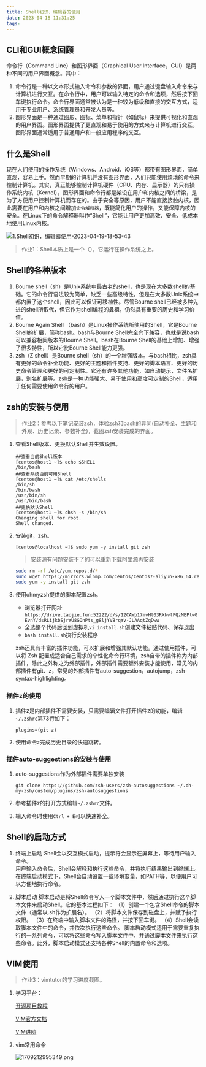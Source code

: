 ```yaml
---
title: Shell初识、编辑器的使用
date: 2023-04-18 11:31:25
tags: 
---
```


## CLI和GUI概念回顾

命令行（Command Line）和图形界面（Graphical User Interface，GUI）是两种不同的用户界面概念。其中：

1. 命令行是一种以文本形式输入命令和参数的界面，用户通过键盘输入命令来与计算机进行交互。在命令行中，用户可以输入特定的命令和选项，然后按下回车键执行命令。命令行界面通常被认为是一种较为低级和直接的交互方式，适用于专业用户、系统管理员和开发人员等。
2. 图形界面是一种通过图形、图标、菜单和指针（如鼠标）来提供可视化和直观的用户界面。图形界面提供了更直观和易于使用的方式来与计算机进行交互，图形界面通常适用于普通用户和一般应用程序的交互。

## 什么是Shell

现在人们使用的操作系统（Windows、Android、iOS等）都带有图形界面，简单直观，容易上手。然而早期的计算机并没有图形界面，人们只能使用烦琐的命令来控制计算机。其实，真正能够控制计算机硬件（CPU、内存、显示器）的只有操作系统内核（Kernel），图形界面和命令行都是架设在用户和内核之间的桥梁，是为了方便用户控制计算机而存在的。由于安全等原因，用户不能直接接触内核，因此需要在用户和内核之间增加`命令解释器`，既能简化用户的操作，又能保障内核的安全。在Linux下的命令解释器叫作“Shell”，它能让用户更加高效、安全、低成本地使用Linux内核。  

![1.Shell初识，编辑器使用-2023-04-19-18-53-43](https://lsky.taojie.fun:52222/i/2023/09/02/note1.Shell%E5%88%9D%E8%AF%86%EF%BC%8C%E7%BC%96%E8%BE%91%E5%99%A8%E4%BD%BF%E7%94%A8-2023-04-19-18-53-43.png)

>作业1：Shell本质上是一个（），它运行在操作系统之上。

## Shell的各种版本

1. Bourne shell（sh）是Unix系统中最古老的shell，也是现在大多数shell的基础。它的命令行语法较为简单，缺乏一些高级特性，但是在大多数Unix系统中都内置了这个shell，因此可以保证可移植性。尽管Bourne shell已经被多种先进的shell所取代，但它作为shell编程的鼻祖，仍然具有重要的历史和学习价值。
2. Bourne Again Shell （bash）是Linux操作系统所使用的Shell，它是Bourne Shell的扩展，简称bash。bash与Bourne Shell完全向下兼容，也就是说bash可以兼容相同版本的Bourne Shell。bash在Bourne Shell的基础上增加、增强了很多特性，所以它比Bourne Shell能力更强。
3. zsh（Z shell）是Bourne shell（sh）的一个增强版本。与bash相比，zsh具有更好的命令补全功能、更好的主题和插件支持、更好的脚本语言、更好的历史命令管理和更好的可定制性。它还有许多其他功能，如自动提示，文件名扩展，别名扩展等。zsh是一种功能强大、易于使用和高度可定制的Shell，适用于任何需要使用命令行的用户。

## zsh的安装与使用

>作业2：参考以下笔记安装zsh，体验zsh和bash的异同(自动补全、主题和外观、历史记录、参数补全)，截图zsh安装完成的界面。

1. 查看Shell版本、更换默认Shell并生效设置。

    ```shell
    ##查看当前Shell版本
    [centos@host1 ~]$ echo $SHELL
    /bin/bash
    ##查看系统当前可用Shell
    [centos@host1 ~]$ cat /etc/shells
    /bin/sh
    /bin/bash
    /usr/bin/sh
    /usr/bin/bash
    ##更换默认Shell
    [centos@host1 ~]$ chsh -s /bin/sh
    Changing shell for root.
    Shell changed.
    ```

2. 安装git，zsh。

    ```shell
    [centos@localhost ~]$ sudo yum -y install git zsh
    ```

    >安装源有问题安装不了的可以重新下载阿里源再安装

    ```bash
    sudo rm -rf /etc/yum.repos.d/*
    sudo wget https://mirrors.wlnmp.com/centos/Centos7-aliyun-x86_64.repo -P /etc/yum.repos.d/
    sudo yum -y install git zsh
    ```

3. 使用ohmyzsh提供的脚本配置zsh。

    - 浏览器打开网址`https://drive.taojie.fun:52222/d/s/12CAWp17mvHt03RXkvtPQzMEPlw0EvnY/dsRLijkbSjrWU8GQnPts_g8ljYVBrqYv-JLAAqtZqDww`
    - 全选整个代码后回到虚拟机`vi install.sh`创建文件粘贴代码、保存退出
    - `bash install.sh`执行安装程序

    zsh还具有丰富的插件功能，可以扩展和增强其默认功能。通过使用插件，可以将 Zsh 配置成适合自己需求的个性化命令行环境，zsh自带的插件称为内部插件，除此之外称之为外部插件，外部插件需要额外安装才能使用，常见的内部插件有git、z，常见的外部插件有auto-suggestion，autojump，zsh-syntax-highlighting。

### 插件z的使用

1. 插件z是内部插件不需要安装，只需要编辑文件打开插件z的功能，编辑`~/.zshrc`第73行如下：

    ```shell
    plugins=(git z)
    ```

2. 使用命令`z`完成历史目录的快速跳转。

### 插件auto-suggestions的安装与使用

1. auto-suggestions作为外部插件需要单独安装

    ```shell
    git clone https://github.com/zsh-users/zsh-autosuggestions ~/.oh-my-zsh/custom/plugins/zsh-autosuggestions
    ```

2. 参考插件z的打开方式编辑`~/.zshrc`文件。
3. 输入命令时使用`Ctrl + E`可以快速补全。

## Shell的启动方式

1. 终端上启动
    Shell会以交互模式启动，提示符会显示在屏幕上，等待用户输入命令。  
    用户输入命令后，Shell会解释和执行这些命令，并将执行结果输出到终端上。  
    在终端启动模式下，Shell会自动设置一些环境变量，如PATH等，以便用户可以方便地执行命令。

2. 脚本启动
    脚本启动是将Shell命令写入一个脚本文件中，然后通过执行这个脚本文件来启动Shell。它的基本过程如下：
    （1）创建一个包含Shell命令的脚本文件（通常以.sh作为扩展名）。
    （2）将脚本文件保存到磁盘上，并赋予执行权限。
    （3）在终端中输入脚本文件的路径，并按下回车键。
    （4）Shell会读取脚本文件中的命令，并依次执行这些命令。
    脚本启动模式适用于需要重复执行的一系列命令，可以将这些命令写入脚本文件中，并通过脚本文件来执行这些命令。此外，脚本启动模式还支持各种Shell的内置命令和选项。

## VIM使用

>作业3：vimtutor的学习进度截图。

1. 学习平台：

    [开源项目教程](https://gitlab.com/wsdjeg/Learn-Vim_zh_cn)

    [VIM官方文档](https://yianwillis.github.io/vimcdoc/doc/intro.html#intro.txt)

    [VIM进阶](https://github.com/MeiTianT/vim-galore-zh_cn#%E6%8C%89%E9%94%AE%E6%98%A0%E5%B0%84)

2. vim常用命令

    <img src="https://lsky.taojie.fun:52222/i/2024/02/29/2024-02-29-1709212995.png" alt="1709212995349.png" title="1709212995349.png" />
